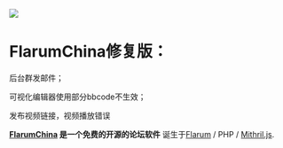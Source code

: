 ![](https://www.flarumchina.org/img/logo.png)



# FlarumChina修复版：

后台群发邮件；

可视化编辑器使用部分bbcode不生效；

发布视频链接，视频播放错误

**[FlarumChina](https://www.flarumchina.org) 是一个免费的开源的论坛软件** 诞生于[Flarum](http://flarum.org) / PHP / [Mithril.js](http://mithril.js.org). 

